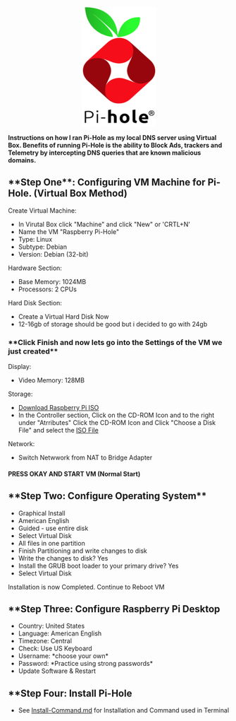 <p align="center">
  <img src="https://raw.githubusercontent.com/pi-hole/graphics/refs/heads/master/Vortex/vortex_with_text.svg" alt="Pi-hole website" width="168" height="270">
  <br>

</p>
<p><strong> Instructions on how I ran Pi-Hole as my local DNS server using Virtual Box. Benefits of running Pi-Hole is the ability to Block Ads, trackers and Telemetry by intercepting DNS queries  that are known malicious domains.</strong></p>

<h2>**Step One**: Configuring VM Machine for Pi-Hole. (Virtual Box Method)</h2> 
<p></p>
 Create Virtual Machine: <ul style="list-style-type✏️"> 
        <li>In Virutal Box click "Machine" and click "New" or 'CRTL+N'</li>
        <li>Name the VM "Raspberry Pi-Hole"</li>
        <li>Type: Linux</li>
        <li>Subtype: Debian</li>
        <li>Version: Debian (32-bit)</li>
</ul>
Hardware Section:
    <ul style="list-style-type✏️">
        <li>Base Memory: 1024MB</li>
        <LI>Processors: 2 CPUs</LI>
    </ul>
<p></p>
 Hard Disk Section:
    <ul style="list-style-type✏️">
        <li>Create a Virtual Hard Disk Now</li>
        <li>12-16gb of storage should be good but i decided to go with 24gb</li>
    </ul>
    <P><h3>**Click Finish and now lets go into the Settings of the VM we just created**</h3></P>
    <p></p>
  Display:
    <ul style="list-style-type✏️">
        <li>Video Memory: 128MB</li>
    </ul>
  Storage:
   <ul style="list-style-type✏️">
       <li><a href=https://download.raspberrypi.org/rpd_x86_latest">Download Raspberry Pi ISO</a></li>
       <li>In the Controller section, Click on the CD-ROM Icon and to the right under "Atrributes" Click the CD-ROM Icon and Click "Choose a Disk File" and select the <a href=https://download.raspberrypi.org/rpd_x86_latest">ISO File</a> </li>
   </ul>
<p></p>
 Network:
 <ul style="list-style-type✏️">
     <li>Switch Netwwork from NAT to Bridge Adapter</li>
 </ul>
<p><h4>PRESS OKAY AND START VM (Normal Start)</h4></p>

<h2>**Step Two: Configure Operating System**</h2>
 <p></p>
   <ul style="list-style-type✏️">
     <li>Graphical Install</li>
     <li>American English</li>
     <li>Guided - use entire disk</li>
     <li>Select Virtual Disk</li>
     <li>All files in one partition</li>
     <li>Finish Partitioning and write changes to disk</li>
     <li>Write the changes to disk? Yes</li>
     <li>Install the GRUB boot loader to your primary drive? Yes</li>
     <li>Select Virtual Disk</li>
   </ul>
  <p>Installation is now Completed. Continue to Reboot VM</p>
  
 <h2>**Step Three: Configure Raspberry Pi Desktop</h2>
   <ul style="list-style-type✏️">
     <li>Country: United States</li>
     <li>Language: American English</li>
     <li>Timezone: Central</li>
     <li>Check: Use US Keyboard</li>
     <li>Username: *choose your own*</li>
     <li>Password: *Practice using strong passwords*</li>
     <li>Update Software & Restart</li>
   </ul>
<p><h2>**Step Four: Install Pi-Hole</h2></p>
  <ul style="list-style-type✏️">
    <li>See <a href=https://github.com/braylonbray/Running-Pi-Hole-on-VM-Virtual-Box-/blob/4881e835a6cabd035c50e8687e38a16bee371ab8/Install-command.md">Install-Command.md</a> for Installation and Command used in Terminal</li>
     

    
   
